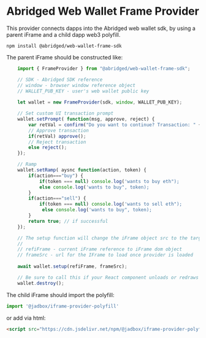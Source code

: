 # Abridged Web Wallet Frame Provider

This provider connects dapps into the Abridged web wallet sdk, by using a parent iFrame and a child dapp web3 polyfill.

`
npm install @abridged/web-wallet-frame-sdk
`

The parent iFrame should be constructed like:

```js
    import { FrameProvider } from "@abridged/web-wallet-frame-sdk";

    // SDK - Abridged SDK reference
    // window - browser window reference object
    // WALLET_PUB_KEY - user's web wallet public key
    
    let wallet = new FrameProvider(sdk, window, WALLET_PUB_KEY);

    // Set custom UI transaction prompt
    wallet.setPrompt( function(msg, approve, reject) {
        var retVal = confirm("Do you want to continue? Transaction: " + msg);
        // Approve transaction
        if(retVal) approve();
        // Reject transaction
        else reject();
    });

    // Ramp
    wallet.setRamp( aysnc function(action, token) {
        if(action==="buy") {
            if(token === null) console.log('wants to buy eth");
            else console.log('wants to buy", token);
        }
        if(action==="sell") {
            if(token === null) console.log('wants to sell eth");
             else console.log('wants to buy", token);
        }
        return true; // if successful
    });

    // The setup function will change the iFrame object src to the target location and start listening for web3 calls from child.
    //
    // refiFrame - current iFrame reference to iFrame dom object
    // frameSrc - url for the IFrame to load once provider is loaded
    
    await wallet.setup(refiFrame, frameSrc);

    // Be sure to call this if your React component unloads or redraws
    wallet.destroy();
```

The child iFrame should import the polyfill:

```js
import '@jadbox/iframe-provider-polyfill'
```

or add via html:
```html
<script src="https://cdn.jsdelivr.net/npm/@jadbox/iframe-provider-polyfill/dist/index.js" type="text/javascript"></script>
```
